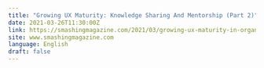 ```yaml
---
title: "Growing UX Maturity: Knowledge Sharing And Mentorship (Part 2)"
date: 2021-03-26T11:30:00Z
link: https://smashingmagazine.com/2021/03/growing-ux-maturity-in-organizations-part-2/?utm_medium=RSS&utm_source=news.12bit.vn
site: www.smashingmagazine.com
language: English
draft: false
---
```

